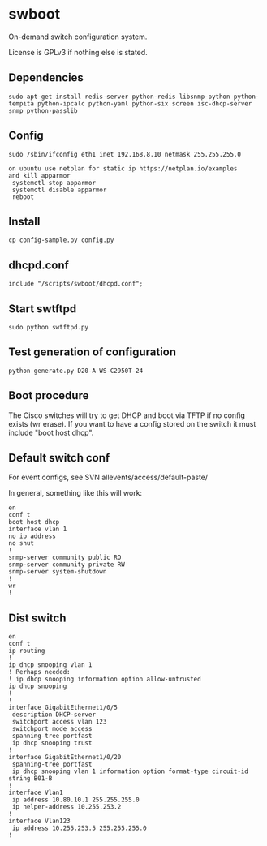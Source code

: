 # swboot

On-demand switch configuration system.

License is GPLv3 if nothing else is stated.

## Dependencies
    sudo apt-get install redis-server python-redis libsnmp-python python-tempita python-ipcalc python-yaml python-six screen isc-dhcp-server snmp python-passlib

## Config
    sudo /sbin/ifconfig eth1 inet 192.168.8.10 netmask 255.255.255.0

    on ubuntu use netplan for static ip https://netplan.io/examples
    and kill apparmor
     systemctl stop apparmor
     systemctl disable apparmor
     reboot

## Install
    cp config-sample.py config.py

## dhcpd.conf
    include "/scripts/swboot/dhcpd.conf";

## Start swtftpd
    sudo python swtftpd.py

## Test generation of configuration
    python generate.py D20-A WS-C2950T-24

## Boot procedure

The Cisco switches will try to get DHCP and boot via TFTP if no config exists (wr erase).
If you want to have a config stored on the switch it must include "boot host dhcp".

## Default switch conf

For event configs, see SVN allevents/access/default-paste/

In general, something like this will work:

    en
    conf t
    boot host dhcp
    interface vlan 1
    no ip address
    no shut
    !
    snmp-server community public RO
    snmp-server community private RW
    snmp-server system-shutdown
    !
    wr
    !


## Dist switch

    en
    conf t
    ip routing
    !
    ip dhcp snooping vlan 1
    ! Perhaps needed:
    ! ip dhcp snooping information option allow-untrusted
    ip dhcp snooping
    !         
    !         
    interface GigabitEthernet1/0/5
     description DHCP-server
     switchport access vlan 123
     switchport mode access
     spanning-tree portfast
     ip dhcp snooping trust
    !         
    interface GigabitEthernet1/0/20
     spanning-tree portfast
     ip dhcp snooping vlan 1 information option format-type circuit-id string B01-B
    !
    interface Vlan1
     ip address 10.80.10.1 255.255.255.0
     ip helper-address 10.255.253.2
    !
    interface Vlan123
     ip address 10.255.253.5 255.255.255.0
    !
